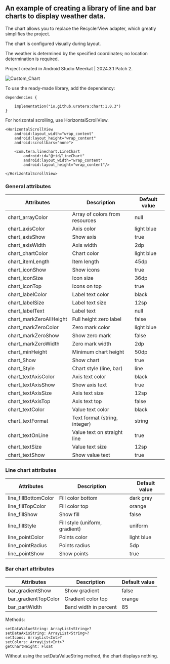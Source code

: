 ## An example of creating a library of line and bar charts to display weather data.

The chart allows you to replace the RecyclerView adapter, which greatly simplifies the project.

The chart is configured visually during layout.

The weather is determined by the specified coordinates; no location determination is required.

Project created in Android Studio Meerkat | 2024.3.1 Patch 2.

![Custom_Chart](https://github.com/user-attachments/assets/743f7b5a-e1d3-45e9-97d4-27f2e7ca1561)

To use the ready-made library, add the dependency:
```
dependencies {

    implementation("io.github.uratera:chart:1.0.3")
}
```
For horizontal scrolling, use HorizontalScrollView.
```
<HorizontalScrollView
    android:layout_width="wrap_content"
    android:layout_height="wrap_content"
    android:scrollbars="none">

    <com.tera.linechart.LineChart
        android:id="@+id/lineChart"
        android:layout_width="wrap_content"
        android:layout_height="wrap_content"/>

</HorizontalScrollView>
```

### General attributes
|Attributes	|Description	|Default value
|-------------------------|------------------------|--------------|
chart_arrayColor	|Array of colors from resources	|null
chart_axisColor	|Axis color	|light blue
chart_axisShow	|Show axis	|true
chart_axisWidth	|Axis width	|2dp
chart_chartColor	|Chart color	|light blue
chart_itemLength	|Item length	|45dp
chart_iconShow	|Show icons	|true
chart_iconSize	|Icon size	|36dp
chart_iconTop	|Icons on top	|true
chart_labelColor	|Label text color	|black
chart_labelSize	|Label text size	|12sp
chart_labelText	|Label text	|null
chart_markZeroAllHeight	|Full height zero label	|false
chart_markZeroColor	|Zero mark color	|light blue
chart_markZeroShow	|Show zero mark	|false
chart_markZeroWidth	|Zero mark width	|2dp
chart_minHeight	|Minimum chart height	|50dp
chart_Show	|Show chart	|true
chart_Style	|Chart style (line, bar)	|line
chart_textAxisColor	|Axis text color	|black
chart_textAxisShow	|Show axis text	|true
chart_textAxisSize	|Axis text size	|12sp
chart_textAxisTop	|Axis text top	|false
chart_textColor	|Value text color	|black
chart_textFormat	|Text format (string, integer)	|string
chart_textOnLine	|Value text on straight line	   |true
chart_textSize	|Value text size	|12sp
chart_textShow	|Show value text	|true 

### Line chart attributes
|Attributes	|Description	|Default value
|------------------------|------------------------|--------------|
line_fillBottomColor	|Fill color bottom	|dark gray
line_fillTopColor	|Fill color top	|orange
line_fillShow	|Show fill	|false
line_fillStyle	|Fill style (uniform, gradient)	|uniform
line_pointColor	|Points color	|light blue
line_pointRadius	|Points radius	|5dp
line_pointShow	|Show points	|true

### Bar chart attributes
|Attributes	|Description	|Default value
|-----------------------|------------------------|-------------|
bar_gradientShow	|Show gradient	|false
bar_gradientTopColor	|Gradient color top	|orange
bar_partWidth	|Band width in percent	|85

Methods:
```
setDataValueString: ArrayList<String>?
setDataAxisString: ArrayList<String>?
setIcons: ArrayList<Int>?
setColors: ArrayList<Int>?
getChartHeight: Float
```
Without using the setDataValueString method, the chart displays nothing.

